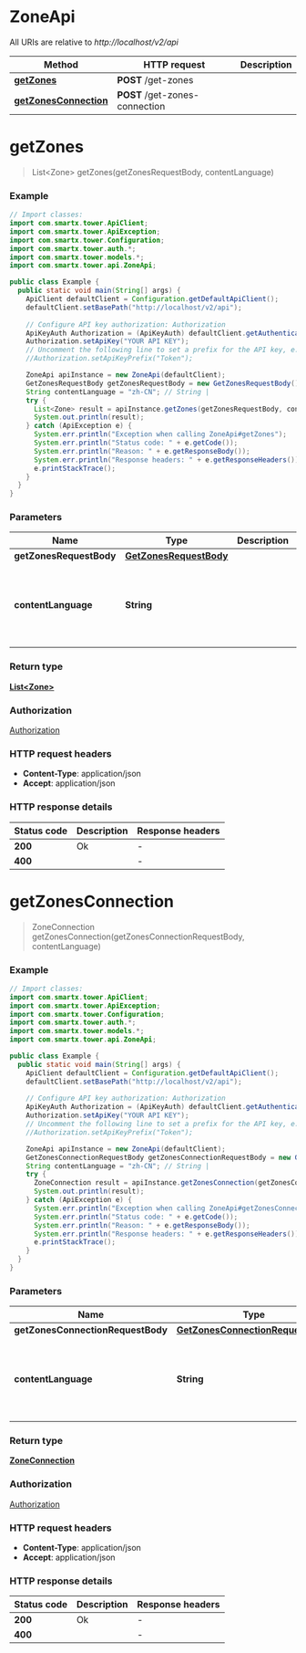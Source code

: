 # ZoneApi

All URIs are relative to *http://localhost/v2/api*

Method | HTTP request | Description
------------- | ------------- | -------------
[**getZones**](ZoneApi.md#getZones) | **POST** /get-zones | 
[**getZonesConnection**](ZoneApi.md#getZonesConnection) | **POST** /get-zones-connection | 


<a name="getZones"></a>
# **getZones**
> List&lt;Zone&gt; getZones(getZonesRequestBody, contentLanguage)



### Example
```java
// Import classes:
import com.smartx.tower.ApiClient;
import com.smartx.tower.ApiException;
import com.smartx.tower.Configuration;
import com.smartx.tower.auth.*;
import com.smartx.tower.models.*;
import com.smartx.tower.api.ZoneApi;

public class Example {
  public static void main(String[] args) {
    ApiClient defaultClient = Configuration.getDefaultApiClient();
    defaultClient.setBasePath("http://localhost/v2/api");
    
    // Configure API key authorization: Authorization
    ApiKeyAuth Authorization = (ApiKeyAuth) defaultClient.getAuthentication("Authorization");
    Authorization.setApiKey("YOUR API KEY");
    // Uncomment the following line to set a prefix for the API key, e.g. "Token" (defaults to null)
    //Authorization.setApiKeyPrefix("Token");

    ZoneApi apiInstance = new ZoneApi(defaultClient);
    GetZonesRequestBody getZonesRequestBody = new GetZonesRequestBody(); // GetZonesRequestBody | 
    String contentLanguage = "zh-CN"; // String | 
    try {
      List<Zone> result = apiInstance.getZones(getZonesRequestBody, contentLanguage);
      System.out.println(result);
    } catch (ApiException e) {
      System.err.println("Exception when calling ZoneApi#getZones");
      System.err.println("Status code: " + e.getCode());
      System.err.println("Reason: " + e.getResponseBody());
      System.err.println("Response headers: " + e.getResponseHeaders());
      e.printStackTrace();
    }
  }
}
```

### Parameters

Name | Type | Description  | Notes
------------- | ------------- | ------------- | -------------
 **getZonesRequestBody** | [**GetZonesRequestBody**](GetZonesRequestBody.md)|  |
 **contentLanguage** | **String**|  | [optional] [default to en-US] [enum: zh-CN, en-US]

### Return type

[**List&lt;Zone&gt;**](Zone.md)

### Authorization

[Authorization](../README.md#Authorization)

### HTTP request headers

 - **Content-Type**: application/json
 - **Accept**: application/json

### HTTP response details
| Status code | Description | Response headers |
|-------------|-------------|------------------|
**200** | Ok |  -  |
**400** |  |  -  |

<a name="getZonesConnection"></a>
# **getZonesConnection**
> ZoneConnection getZonesConnection(getZonesConnectionRequestBody, contentLanguage)



### Example
```java
// Import classes:
import com.smartx.tower.ApiClient;
import com.smartx.tower.ApiException;
import com.smartx.tower.Configuration;
import com.smartx.tower.auth.*;
import com.smartx.tower.models.*;
import com.smartx.tower.api.ZoneApi;

public class Example {
  public static void main(String[] args) {
    ApiClient defaultClient = Configuration.getDefaultApiClient();
    defaultClient.setBasePath("http://localhost/v2/api");
    
    // Configure API key authorization: Authorization
    ApiKeyAuth Authorization = (ApiKeyAuth) defaultClient.getAuthentication("Authorization");
    Authorization.setApiKey("YOUR API KEY");
    // Uncomment the following line to set a prefix for the API key, e.g. "Token" (defaults to null)
    //Authorization.setApiKeyPrefix("Token");

    ZoneApi apiInstance = new ZoneApi(defaultClient);
    GetZonesConnectionRequestBody getZonesConnectionRequestBody = new GetZonesConnectionRequestBody(); // GetZonesConnectionRequestBody | 
    String contentLanguage = "zh-CN"; // String | 
    try {
      ZoneConnection result = apiInstance.getZonesConnection(getZonesConnectionRequestBody, contentLanguage);
      System.out.println(result);
    } catch (ApiException e) {
      System.err.println("Exception when calling ZoneApi#getZonesConnection");
      System.err.println("Status code: " + e.getCode());
      System.err.println("Reason: " + e.getResponseBody());
      System.err.println("Response headers: " + e.getResponseHeaders());
      e.printStackTrace();
    }
  }
}
```

### Parameters

Name | Type | Description  | Notes
------------- | ------------- | ------------- | -------------
 **getZonesConnectionRequestBody** | [**GetZonesConnectionRequestBody**](GetZonesConnectionRequestBody.md)|  |
 **contentLanguage** | **String**|  | [optional] [default to en-US] [enum: zh-CN, en-US]

### Return type

[**ZoneConnection**](ZoneConnection.md)

### Authorization

[Authorization](../README.md#Authorization)

### HTTP request headers

 - **Content-Type**: application/json
 - **Accept**: application/json

### HTTP response details
| Status code | Description | Response headers |
|-------------|-------------|------------------|
**200** | Ok |  -  |
**400** |  |  -  |

